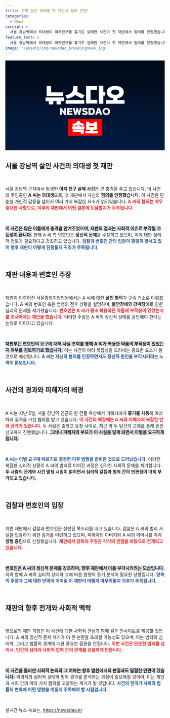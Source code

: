 ```yaml
---
title: 교제 살인 의대생 첫 재판서 혐의 인정!
categories:
  - News
excerpt: >
  서울 강남역에서 의대생이 여자친구를 흉기로 살해한 사건이 첫 재판에서 혐의를 인정했습니다. 복잡한 감정과 혼인신고 뒤 이별 요구가 얽힌 충격적인 범행의 전말은 과연 무엇일까요? 클릭해 상세히 알아보세요!
feature_text: >
  서울 강남역에서 의대생이 여자친구를 흉기로 살해한 사건이 첫 재판에서 혐의를 인정했습니다. 복잡한 감정과 혼인신고 뒤 이별 요구가 얽힌 충격적인 범행의 전말은 과연 무엇일까요? 클릭해 상세히 알아보세요!
image: '/assets/img/newsdao_breakingnews.jpg'
---
```


<p><img src="/assets/img/newsdao_breakingnews.jpg" alt="flaretime 속보" /></p>

<h2 data-ke-size="size26">서울 강남역 살인 사건의 의대생 첫 재판</h2>

<p data-ke-size="size16">&nbsp;</p>

<p>서울 강남역 근처에서 발생한 <strong>여자 친구 살해 사건</strong>은 큰 충격을 주고 있습니다. 이 사건의 주인공인 <strong>A 씨는 의대생</strong>으로, 첫 재판에서 자신의 <strong>혐의를 인정했습니다</strong>. 이 사건은 단순한 개인적 갈등을 넘어서 여러 가지 복잡한 요소가 얽혀있습니다. <b><span style="color: #ee2323;">A 씨의 혐의는 매우 중대한 사항으로, 이후의 재판에서 어떤 결론에 도달할지가 주목됩니다.</span></b></p>

<p data-ke-size="size16">&nbsp;</p>

<p><b><span style="background-color: #21538527;">이 사건은 많은 이들에게 충격을 안겨주었으며, 재판의 결과는 사회적 이슈로 부각될 가능성이 큽니다.</span></b> 현재 A 씨 측 변호인은 <strong>정신적 문제</strong>를 주장하고 있으며, 이에 대한 심리적 검토가 필요하다고 강조하고 있습니다. <b><span style="color: #1a5490;">검찰과 변호인 간의 입장이 팽팽히 맞서고 있어 향후 재판이 어떻게 진행될지 귀추가 주목됩니다.</span></b></p>

<p data-ke-size="size16">&nbsp;</p>

<h2 data-ke-size="size26">재판 내용과 변호인 주장</h2>

<p data-ke-size="size16">&nbsp;</p>

<p>재판이 이루어진 서울중앙지방법원에서는 A 씨에 대한 <strong>살인 혐의</strong>가 구속 기소로 다뤄졌습니다. A 씨와 변호인 측은 범행의 전후 상황을 설명하며, <strong>불안장애와 강박장애</strong>로 인한 심리적 문제를 제기했습니다. <b><span style="color: #ee2323;">변호인은 A 씨가 평소 복용하던 약품에 부작용이 있었는지를 조사하자는 제안을 했습니다.</span></b> 이러한 주장은 A 씨의 정신적 상태를 감안해야 한다는 논리로 이어지고 있습니다.</p>

<p data-ke-size="size16">&nbsp;</p>

<p><b><span style="background-color: #21538527;">재판부는 변호인의 요구에 대해 사실 조회를 통해 A 씨가 복용한 약품의 부작용이 있었는지 여부를 검토하기로 했습니다.</span></b> 이는 사건의 여러 복잡성을 드러내는 중요한 요소가 될 것으로 예상됩니다. <b><span style="color: #1a5490;">A 씨는 자신의 혐의를 인정하면서도 정신적 원인을 부각시키려는 노력이 돋보입니다.</span></b> </p>

<p data-ke-size="size16">&nbsp;</p>

<h2 data-ke-size="size26">사건의 경과와 피해자의 배경</h2>

<p data-ke-size="size16">&nbsp;</p>

<p>A 씨는 지난 5월, 서울 강남역 인근의 한 건물 옥상에서 피해자에게 <strong>흉기를 사용</strong>해 여러 차례 공격을 가한 혐의를 받고 있습니다. <b><span style="color: #ee2323;">이 사건의 배경에는 A 씨와 피해자의 복잡한 연애 관계가 있습니다.</span></b> 두 사람은 중학교 동창 사이로, 최근 약 두 달간의 교제를 통해 혼인신고까지 진행했습니다. <b><span style="background-color: #21538527;">그러나 피해자의 부모가 이 사실을 알게 되면서 이별을 요구하게 됩니다.</span></b></p>

<p data-ke-size="size16">&nbsp;</p>

<p><b><span style="color: #1a5490;">A 씨는 이별 요구에 따르기로 결정한 이후 범행을 준비한 것으로 드러났습니다.</span></b> 이러한 복잡한 심리적 상황이 A 씨의 범죄로 이어진 과정은 심각한 사회적 문제를 제기합니다. <b>두 사람의 <strong>관계와 사건 발생 시점</strong>이 얽히면서 심리적 갈등과 범죄 간의 연관성이 더욱 부각되고 있습니다.</b></p>

<p data-ke-size="size16">&nbsp;</p>

<h2 data-ke-size="size26">검찰과 변호인의 입장</h2>

<p data-ke-size="size16">&nbsp;</p>

<p>이번 재판에서 검찰과 변호인은 상반된 목소리를 내고 있습니다. 검찰은 A 씨의 범죄 사실을 입증하기 위한 증거를 마련하고 있으며, 피해자의 아버지와 A 씨의 어머니를 각각 <strong>양형 증인</strong>으로 신청했습니다. <b><span style="color: #ee2323;">재판에서 양측의 주장은 각각의 관점을 바탕으로 전개되고 있습니다.</span></b> </p>

<p data-ke-size="size16">&nbsp;</p>

<p><b><span style="background-color: #21538527;">변호인은 A 씨의 정신적 문제를 강조하며, 향후 재판에서 이를 부각시키려는 모습입니다.</span></b> 이와 함께 A 씨의 심리적 상태와 그에 따른 범행의 동기 분석이 필요한 상황입니다. <b><span style="color: #1a5490;">양측의 주장과 그에 대한 반박이 이어질 이 재판이 어떻게 마무리될지 귀추가 주목됩니다.</span></b></p>

<p data-ke-size="size16">&nbsp;</p>

<h2 data-ke-size="size26">재판의 향후 전개와 사회적 맥락</h2>

<p data-ke-size="size16">&nbsp;</p>

<p>앞으로의 재판 과정은 이 사건에 대한 사회적 관심과 함께 깊은 인사이트를 제공할 것입니다. A 씨의 정신적 문제 제기가 더 큰 논란을 초래할 가능성도 있으며, 이는 범죄와 심리학, 그리고 법률의 경계에 대한 중요한 질문을 던집니다. <b><span style="color: #ee2323;">이번 사건은 단순한 범죄를 넘어서, 인간의 심리와 사회적 압력 간의 관계를 성찰하게 만듭니다.</span></b></p>

<p data-ke-size="size16">&nbsp;</p>

<p><b><span style="background-color: #21538527;">이 사건을 둘러싼 사회적 논의와 그 여파는 향후 법원에서의 판결과도 밀접한 연관이 있습니다.</span></b> 피의자의 심리적 상태와 범죄 경과를 분석하는 과정이 중요해질 것이며, 이는 개인과 사회 간의 여러 가지 함의를 고찰하는 계기가 될 것입니다. <b><span style="color: #1a5490;">사건의 전개가 사회와 법률의 변화에 어떤 영향을 미칠지 주목해야 할 시점입니다.</span></b></p>

<p data-ke-size="size16">&nbsp;</p>
실시간 뉴스 속보는, <a href="https://newsdao.kr" rel="dofollow">https://newsdao.kr</a>


